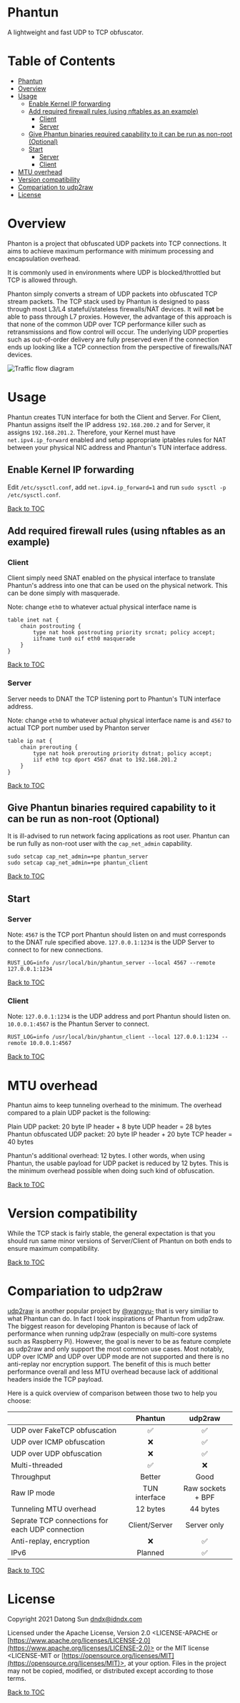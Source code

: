 # Phantun

A lightweight and fast UDP to TCP obfuscator.

Table of Contents
=================

* [Phantun](#phantun)
* [Overview](#overview)
* [Usage](#usage)
    * [Enable Kernel IP forwarding](#enable-kernel-ip-forwarding)
    * [Add required firewall rules (using nftables as an example)](#add-required-firewall-rules-using-nftables-as-an-example)
        * [Client](#client)
        * [Server](#server)
    * [Give Phantun binaries required capability to it can be run as non-root (Optional)](#give-phantun-binaries-required-capability-to-it-can-be-run-as-non-root-optional)
    * [Start](#start)
        * [Server](#server)
        * [Client](#client)
* [MTU overhead](#mtu-overhead)
* [Version compatibility](#version-compatibility)
* [Compariation to udp2raw](#compariation-to-udp2raw)
* [License](#license)

# Overview

Phanton is a project that obfuscated UDP packets into TCP connections. It aims to
achieve maximum performance with minimum processing and encapsulation overhead.

It is commonly used in environments where UDP is blocked/throttled but TCP is allowed through.

Phanton simply converts a stream of UDP packets into obfuscated TCP stream packets. The TCP stack
used by Phantun is designed to pass through most L3/L4 stateful/stateless firewalls/NAT
devices. It will **not** be able to pass through L7 proxies.
However, the advantage of this approach is that none of the common UDP over TCP performance killer
such as retransmissions and flow control will occur. The underlying UDP properties such as
out-of-order delivery are fully preserved even if the connection ends up looking like a TCP
connection from the perspective of firewalls/NAT devices.

![Traffic flow diagram](images/traffic-flow.png)

# Usage

Phantun creates TUN interface for both the Client and Server. For Client, Phantun assigns itself the IP address
`192.168.200.2` and for Server, it assigns `192.168.201.2`. Therefore, your Kernel must have
`net.ipv4.ip_forward` enabled and setup appropriate iptables rules for NAT between your physical
NIC address and Phantun's TUN interface address.

## Enable Kernel IP forwarding

Edit `/etc/sysctl.conf`, add `net.ipv4.ip_forward=1` and run `sudo sysctl -p /etc/sysctl.conf`.

[Back to TOC](#table-of-contents)

## Add required firewall rules (using nftables as an example)

### Client

Client simply need SNAT enabled on the physical interface to translate Phantun's address into
one that can be used on the physical network. This can be done simply with masquerade.

Note: change `eth0` to whatever actual physical interface name is

```
table inet nat {
    chain postrouting {
        type nat hook postrouting priority srcnat; policy accept;
        iifname tun0 oif eth0 masquerade
    }
}
```

[Back to TOC](#table-of-contents)

### Server

Server needs to DNAT the TCP listening port to Phantun's TUN interface address.

Note: change `eth0` to whatever actual physical interface name is and `4567` to
actual TCP port number used by Phanton server

```
table ip nat {
    chain prerouting {
        type nat hook prerouting priority dstnat; policy accept;
        iif eth0 tcp dport 4567 dnat to 192.168.201.2
    }
}
```

[Back to TOC](#table-of-contents)

## Give Phantun binaries required capability to it can be run as non-root (Optional)

It is ill-advised to run network facing applications as root user. Phantun can be run fully
as non-root user with the `cap_net_admin` capability.

```
sudo setcap cap_net_admin=+pe phantun_server
sudo setcap cap_net_admin=+pe phantun_client
```


[Back to TOC](#table-of-contents)

## Start

### Server

Note: `4567` is the TCP port Phantun should listen on and must corresponds to the DNAT
rule specified above. `127.0.0.1:1234` is the UDP Server to connect to for new connections.

```
RUST_LOG=info /usr/local/bin/phantun_server --local 4567 --remote 127.0.0.1:1234
```

[Back to TOC](#table-of-contents)

### Client

Note: `127.0.0.1:1234` is the UDP address and port Phantun should listen on. `10.0.0.1:4567` is
the Phantun Server to connect.

```
RUST_LOG=info /usr/local/bin/phantun_client --local 127.0.0.1:1234 --remote 10.0.0.1:4567
```

[Back to TOC](#table-of-contents)

# MTU overhead

Phantun aims to keep tunneling overhead to the minimum. The overhead compared to a plain UDP packet
is the following:

Plain UDP packet: 20 byte IP header + 8 byte UDP header = 28 bytes
Phantun obfuscated UDP packet: 20 byte IP header + 20 byte TCP header = 40 bytes

Phantun's additional overhead: 12 bytes. I other words, when using Phantun, the usable payload for
UDP packet is reduced by 12 bytes. This is the minimum overhead possible when doing such kind
of obfuscation.

[Back to TOC](#table-of-contents)

# Version compatibility

While the TCP stack is fairly stable, the general expectation is that you should run same minor versions
of Server/Client of Phantun on both ends to ensure maximum compatibility.

[Back to TOC](#table-of-contents)

# Compariation to udp2raw
[udp2raw](https://github.com/wangyu-/udp2raw-tunnel) is another popular project by [@wangyu-](https://github.com/wangyu-)
that is very similiar to what Phantun can do. In fact I took inspirations of Phantun from udp2raw. The biggest reason for
developing Phanton is because of lack of performance when running udp2raw (especially on multi-core systems such as Raspberry Pi).
However, the goal is never to be as feature complete as udp2raw and only support the most common use cases. Most notably, UDP over ICMP
and UDP over UDP mode are not supported and there is no anti-replay nor encryption support. The benefit of this is much better
performance overall and less MTU overhead because lack of additional headers inside the TCP payload.

Here is a quick overview of comparison between those two to help you choose:

|                                                  |    Phantun    |      udp2raw      |
|--------------------------------------------------|:-------------:|:-----------------:|
| UDP over FakeTCP obfuscation                     |       ✅       |         ✅         |
| UDP over ICMP obfuscation                        |       ❌       |         ✅         |
| UDP over UDP obfuscation                         |       ❌       |         ✅         |
| Multi-threaded                                   |       ✅       |         ❌         |
| Throughput                                       |     Better    |        Good       |
| Raw IP mode                                      | TUN interface | Raw sockets + BPF |
| Tunneling MTU overhead                           |    12 bytes   |      44 bytes     |
| Seprate TCP connections for each UDP connection  | Client/Server |    Server only    |
| Anti-replay, encryption                          |       ❌       |         ✅         |
| IPv6                                             |    Planned    |         ✅         |

[Back to TOC](#table-of-contents)

# License

Copyright 2021 Datong Sun <dndx@idndx.com>

Licensed under the Apache License, Version 2.0 <LICENSE-APACHE or
[https://www.apache.org/licenses/LICENSE-2.0](https://www.apache.org/licenses/LICENSE-2.0)> or the MIT license
<LICENSE-MIT or [https://opensource.org/licenses/MIT](https://opensource.org/licenses/MIT)>, at your
option. Files in the project may not be
copied, modified, or distributed except according to those terms.

[Back to TOC](#table-of-contents)

